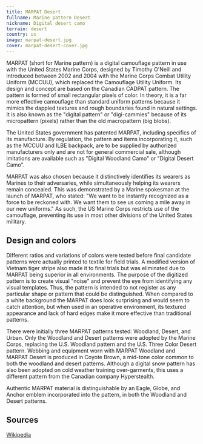 ```yaml
---
title: MARPAT Desert
fullname: Marine pattern Desert
nickname: Digital desert camo
terrain: desert
country: us
image: marpat-desert.jpg
cover: marpat-desert-cover.jpg
---
```

MARPAT (short for Marine pattern) is a digital camouflage pattern in use with the United States Marine Corps, designed by Timothy O'Neill and introduced between 2002 and 2004 with the Marine Corps Combat Utility Uniform (MCCUU), which replaced the Camouflage Utility Uniform. Its design and concept are based on the Canadian CADPAT pattern. The pattern is formed of small rectangular pixels of color. In theory, it is a far more effective camouflage than standard uniform patterns because it mimics the dappled textures and rough boundaries found in natural settings. It is also known as the "digital pattern" or "digi-cammies" because of its micropattern (pixels) rather than the old macropattern (big blobs).

The United States government has patented MARPAT, including specifics of its manufacture. By regulation, the pattern and items incorporating it, such as the MCCUU and ILBE backpack, are to be supplied by authorized manufacturers only and are not for general commercial sale, although imitations are available such as "Digital Woodland Camo" or "Digital Desert Camo".

MARPAT was also chosen because it distinctively identifies its wearers as Marines to their adversaries, while simultaneously helping its wearers remain concealed. This was demonstrated by a Marine spokesman at the launch of MARPAT, who stated: "We want to be instantly recognized as a force to be reckoned with. We want them to see us coming a mile away in our new uniforms." As such, the US Marine Corps restricts use of the camouflage, preventing its use in most other divisions of the United States military.

Design and colors
------------------
Different ratios and variations of colors were tested before final candidate patterns were actually printed to textile for field trials. A modified version of Vietnam tiger stripe also made it to final trials but was eliminated due to MARPAT being superior in all environments. The purpose of the digitized pattern is to create visual "noise" and prevent the eye from identifying any visual templates. Thus, the pattern is intended to not register as any particular shape or pattern that could be distinguished. When compared to a white background the MARPAT does look surprising and would seem to catch attention, but when used in an operative environment, its textured appearance and lack of hard edges make it more effective than traditional patterns.

There were initially three MARPAT patterns tested: Woodland, Desert, and Urban. Only the Woodland and Desert patterns were adopted by the Marine Corps, replacing the U.S. Woodland pattern and the U.S. Three Color Desert pattern. Webbing and equipment worn with MARPAT Woodland and MARPAT Desert is produced in Coyote Brown, a mid-tone color common to both the woodland and desert patterns. Although a digital snow pattern has also been adopted on cold weather training over-garments, this uses a different pattern from the Canadian company Hyperstealth.

Authentic MARPAT material is distinguishable by an Eagle, Globe, and Anchor emblem incorporated into the pattern, in both the Woodland and Desert patterns.

Sources
-------
[Wikipedia](https://en.wikipedia.org/wiki/MARPAT)
